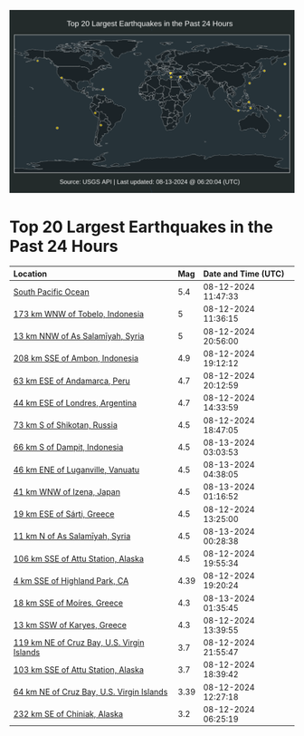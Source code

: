 ![Map](./map.png)

# Top 20 Largest Earthquakes in the Past 24 Hours

| Location | Mag | Date and Time (UTC) |
|:---|:---|:---|
| [South Pacific Ocean](https://earthquake.usgs.gov/earthquakes/eventpage/us6000njky) | 5.4 | 08-12-2024 11:47:33 |
| [173 km WNW of Tobelo, Indonesia](https://earthquake.usgs.gov/earthquakes/eventpage/us6000njkw) | 5 | 08-12-2024 11:36:15 |
| [13 km NNW of As Salamīyah, Syria](https://earthquake.usgs.gov/earthquakes/eventpage/us6000njq1) | 5 | 08-12-2024 20:56:00 |
| [208 km SSE of Ambon, Indonesia](https://earthquake.usgs.gov/earthquakes/eventpage/us6000njny) | 4.9 | 08-12-2024 19:12:12 |
| [63 km ESE of Andamarca, Peru](https://earthquake.usgs.gov/earthquakes/eventpage/us6000njpn) | 4.7 | 08-12-2024 20:12:59 |
| [44 km ESE of Londres, Argentina](https://earthquake.usgs.gov/earthquakes/eventpage/us6000njlj) | 4.7 | 08-12-2024 14:33:59 |
| [73 km S of Shikotan, Russia](https://earthquake.usgs.gov/earthquakes/eventpage/us6000njnt) | 4.5 | 08-12-2024 18:47:05 |
| [66 km S of Dampit, Indonesia](https://earthquake.usgs.gov/earthquakes/eventpage/us6000njsa) | 4.5 | 08-13-2024 03:03:53 |
| [46 km ENE of Luganville, Vanuatu](https://earthquake.usgs.gov/earthquakes/eventpage/us6000njsn) | 4.5 | 08-13-2024 04:38:05 |
| [41 km WNW of Izena, Japan](https://earthquake.usgs.gov/earthquakes/eventpage/us6000njrv) | 4.5 | 08-13-2024 01:16:52 |
| [19 km ESE of Sárti, Greece](https://earthquake.usgs.gov/earthquakes/eventpage/us6000njla) | 4.5 | 08-12-2024 13:25:00 |
| [11 km N of As Salamīyah, Syria](https://earthquake.usgs.gov/earthquakes/eventpage/us6000njrg) | 4.5 | 08-13-2024 00:28:38 |
| [106 km SSE of Attu Station, Alaska](https://earthquake.usgs.gov/earthquakes/eventpage/us6000njpf) | 4.5 | 08-12-2024 19:55:34 |
| [4 km SSE of Highland Park, CA](https://earthquake.usgs.gov/earthquakes/eventpage/ci40699207) | 4.39 | 08-12-2024 19:20:24 |
| [18 km SSE of Moíres, Greece](https://earthquake.usgs.gov/earthquakes/eventpage/us6000njrz) | 4.3 | 08-13-2024 01:35:45 |
| [13 km SSW of Karyes, Greece](https://earthquake.usgs.gov/earthquakes/eventpage/us6000njlf) | 4.3 | 08-12-2024 13:39:55 |
| [119 km NE of Cruz Bay, U.S. Virgin Islands](https://earthquake.usgs.gov/earthquakes/eventpage/pr2024225000) | 3.7 | 08-12-2024 21:55:47 |
| [103 km SSE of Attu Station, Alaska](https://earthquake.usgs.gov/earthquakes/eventpage/us6000njnw) | 3.7 | 08-12-2024 18:39:42 |
| [64 km NE of Cruz Bay, U.S. Virgin Islands](https://earthquake.usgs.gov/earthquakes/eventpage/pr71457313) | 3.39 | 08-12-2024 12:27:18 |
| [232 km SE of Chiniak, Alaska](https://earthquake.usgs.gov/earthquakes/eventpage/us6000njk1) | 3.2 | 08-12-2024 06:25:19 |
